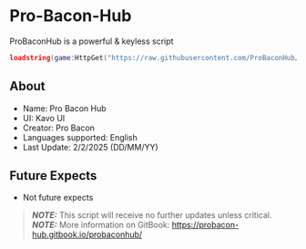 # Pro-Bacon-Hub
ProBaconHub is a powerful & keyless script
```lua
loadstring(game:HttpGet("https://raw.githubusercontent.com/ProBaconHub/ProBaconGUI/main/-ProBaconGuiLoader.lua?and="..math.random(), true))()
```

## About
+ Name: Pro Bacon Hub
+ UI: Kavo UI
+ Creator: Pro Bacon
+ Languages supported: English
+ Last Update: 2/2/2025 (DD/MM/YY)

## Future Expects
+ Not future expects

> **_NOTE:_** This script will receive no further updates unless critical.  
> **_NOTE:_** More information on GitBook: https://probacon-hub.gitbook.io/probaconhub/
